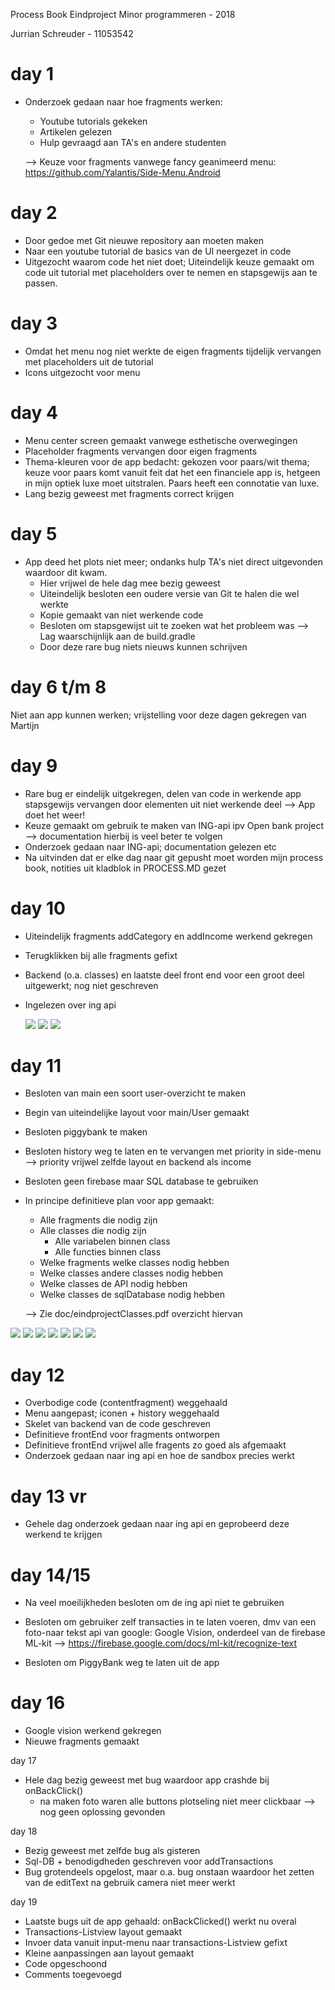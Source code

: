 Process Book Eindproject Minor programmeren - 2018

Jurrian Schreuder - 11053542

# day 1

- Onderzoek gedaan naar hoe fragments werken:
	- Youtube tutorials gekeken
	- Artikelen gelezen
	- Hulp gevraagd aan TA's en andere studenten

	--> Keuze voor fragments vanwege fancy geanimeerd menu:
		https://github.com/Yalantis/Side-Menu.Android

# day 2

- Door gedoe met Git nieuwe repository aan moeten maken
- Naar een youtube tutorial de basics van de UI neergezet in code
- Uitgezocht waarom code het niet doet;
	Uiteindelijk keuze gemaakt om code uit tutorial met placeholders over
	te nemen en stapsgewijs aan te passen. 

# day 3

- Omdat het menu nog niet werkte de eigen fragments tijdelijk vervangen met placeholders uit
de tutorial
- Icons uitgezocht voor menu

# day 4

- Menu center screen gemaakt vanwege esthetische overwegingen
- Placeholder fragments vervangen door eigen fragments
- Thema-kleuren voor de app bedacht: gekozen voor paars/wit thema;
	keuze voor paars komt vanuit feit dat het een financiele app is,
	hetgeen in mijn optiek luxe moet uitstralen. 
	Paars heeft een connotatie van luxe. 
- Lang bezig geweest met fragments correct krijgen

# day 5

- App deed het plots niet meer; ondanks hulp TA's niet direct uitgevonden waardoor dit kwam.
	- Hier vrijwel de hele dag mee bezig geweest
	- Uiteindelijk besloten een oudere versie van Git te halen die wel werkte
	- Kopie gemaakt van niet werkende code
	- Besloten om stapsgewijst uit te zoeken wat het probleem was
		--> Lag waarschijnlijk aan de build.gradle
	- Door deze rare bug niets nieuws kunnen schrijven

# day 6 t/m 8

Niet aan app kunnen werken; vrijstelling voor deze dagen gekregen van Martijn


# day 9

- Rare bug er eindelijk uitgekregen, delen van code in werkende app stapsgewijs vervangen
door elementen uit niet werkende deel --> App doet het weer!
- Keuze gemaakt om gebruik te maken van ING-api ipv Open bank project
	--> documentation hierbij is veel beter te volgen
- Onderzoek gedaan naar ING-api; documentation gelezen etc
- Na uitvinden dat er elke dag naar git gepusht moet worden mijn process book,
	notities uit kladblok in PROCESS.MD gezet

# day 10 

- Uiteindelijk fragments addCategory en addIncome werkend gekregen
- Terugklikken bij alle fragments gefixt
- Backend (o.a. classes) en laatste deel front end voor een groot deel uitgewerkt; nog niet geschreven
- Ingelezen over ing api

  ![](doc/aant_1.JPG)
  ![](doc/aant_2.JPG)
  ![](doc/aant_3.JPG)

# day 11

- Besloten van main een soort user-overzicht te maken
- Begin van uiteindelijke layout voor main/User gemaakt
- Besloten piggybank te maken
- Besloten history weg te laten en te vervangen met priority in side-menu
	--> priority vrijwel zelfde layout en backend als income
- Besloten geen firebase maar SQL database te gebruiken
- In principe definitieve plan voor app gemaakt:
	- Alle fragments die nodig zijn
	- Alle classes die nodig zijn
		- Alle variabelen binnen class
		- Alle functies binnen class
	- Welke fragments welke classes nodig hebben
	- Welke classes andere classes nodig hebben
	- Welke classes de API nodig hebben
	- Welke classes de sqlDatabase nodig hebben

	--> Zie doc/eindprojectClasses.pdf overzicht hiervan

![](doc/aant_4.JPG)
![](doc/aant_5.JPG)
![](doc/aant_6.JPG)
![](doc/aant_7.JPG)
![](doc/aant_8.JPG)
![](doc/aant_9.JPG)
![](doc/aant_10.JPG)

# day 12

- Overbodige code (contentfragment) weggehaald
- Menu aangepast; iconen + history weggehaald
- Skelet van backend van de code geschreven
- Definitieve frontEnd voor fragments ontworpen
- Definitieve frontEnd vrijwel alle fragents zo goed als afgemaakt
- Onderzoek gedaan naar ing api en hoe de sandbox precies werkt

# day 13 vr
- Gehele dag onderzoek gedaan naar ing api en geprobeerd deze werkend te krijgen

# day 14/15
- Na veel moeilijkheden besloten om de ing api niet te gebruiken
- Besloten om gebruiker zelf transacties in te laten voeren, dmv van een foto-naar tekst api van
    google: Google Vision, onderdeel van de firebase ML-kit
     --> https://firebase.google.com/docs/ml-kit/recognize-text

- Besloten om PiggyBank weg te laten uit de app

# day 16
- Google vision werkend gekregen
- Nieuwe fragments gemaakt

day 17
- Hele dag bezig geweest met bug waardoor app crashde bij onBackClick()
    + na maken foto waren alle buttons plotseling niet meer clickbaar
   --> nog geen oplossing gevonden

day 18
- Bezig geweest met zelfde bug als gisteren
- Sql-DB + benodigdheden geschreven voor addTransactions
- Bug grotendeels opgelost, maar o.a. bug onstaan waardoor het zetten van de editText na gebruik camera niet meer werkt

day 19
- Laatste bugs uit de app gehaald: onBackClicked() werkt nu overal
- Transactions-Listview layout gemaakt
- Invoer data vanuit input-menu naar transactions-Listview gefixt
- Kleine aanpassingen aan layout gemaakt
- Code opgeschoond
- Comments toegevoegd



